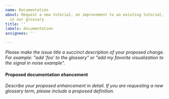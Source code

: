 ```yaml
---
name: Documentation
about: Request a new tutorial, an improvement to an existing tutorial, or a new term
  in our glossary
title: ''
labels: documentation
assignees: ''

---
```


*Please make the issue title a succinct description of your proposed change.
For example: "add 'foo' to the glossary" or "add my favorite visualization to
the signal in noise example".*

#### Proposed documentation ehancement
*Describe your proposed enhancement in detail. If you are requesting a new
glossary term, please include a proposed definition.*
